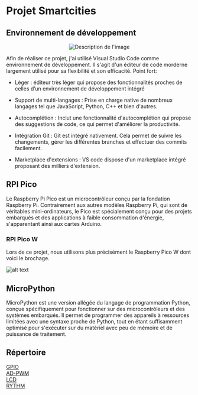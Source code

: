 # Projet Smartcities

## Environnement de développement

<div style="text-align: center;">
  <img src="image-1.png" alt="Description de l'image">
</div>


Afin de réaliser ce projet, j'ai utilisé Visual Studio Code comme environnement de développement. Il s'agit d'un éditeur de code morderne largement utilisé pour sa flexibilité et son efficacité.
Point fort:

- Léger : éditeur très léger qui propose des fonctionnalités proches de celles d’un environnement de développement intégré

- Support de multi-langages : Prise en charge native de nombreux langages tel que JavaScript, Python, C++ et bien d'autres.

- Autocomplétion : Inclut une fonctionnalité d'autocomplétion qui propose des suggestions de code, ce qui permet d'améliorer la productivité.

- Intégration Git : Git est intégré nativement. Cela permet de suivre les changements, gérer les différentes branches et effectuer des commits facilement.

- Marketplace d'extensions : VS code dispose d'un marketplace intégré proposant des milliers d'extension.

## RPI Pico

Le Raspberry Pi Pico est un microcontrôleur conçu par la fondation Raspberry Pi. Contrairement aux autres modèles Raspberry Pi, qui sont de véritables mini-ordinateurs, le Pico est spécialement conçu pour des projets embarqués et des applications à faible consommation d'énergie, s'apparentant ainsi aux cartes Arduino.

### RPI Pico W

Lors de ce projet, nous utilisons plus précisément le Raspberry Pico W dont voici le brochage.

![alt text](image.png)

## MicroPython

MicroPython est une version allégée du langage de programmation Python, conçue spécifiquement pour fonctionner sur des microcontrôleurs et des systèmes embarqués. Il permet de programmer des appareils à ressources limitées avec une syntaxe proche de Python, tout en étant suffisamment optimisé pour s'exécuter sur du matériel avec peu de mémoire et de puissance de traitement.

## Répertoire

[GPIO](GPIO)<br>
[AD-PWM](AD-PWM)<br>
[LCD](LCD)<br>
[RYTHM](RYTHM)<br>